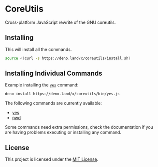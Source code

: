 # CoreUtils

Cross-platform JavaScript rewrite of the GNU coreutils.

## Installing

This will install all the commands.

```bash
source <(curl -s https://deno.land/x/coreutils/install.sh)
```

## Installing Individual Commands

Example installing the [`yes`](./bin/yes.js) command:

```bash
deno install https://deno.land/x/coreutils/bin/yes.js
```

The following commands are currently available:

- [yes](https://deno.land/x/coreutils/bin/yes.js)
- [pwd](https://deno.land/x/coreutils/bin/pwd.js)

Some commands need extra permissions, check the documentation if you are having
problems executing or installing any command.

## License

This project is licensed under the [MIT License](./license).
